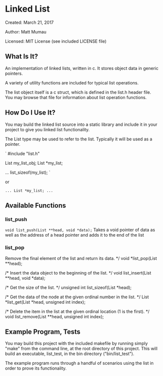 # Linked List
Created:  March 21, 2017

Author:   Matt Mumau

Licensed: MIT License (see included LICENSE file)

## What Is It?
An implementation of linked lists, written in c. It stores object data in 
generic pointers.

A variety of utility functions are included for typical list operations.

The list object itself is a c struct, which is defined in the list.h header 
file. You may browse that file for information about list operation functions.

## How Do I Use It?
You may build the linked list source into a static library and include it in
your project to give you linked list functionality. 

The List type may be used to refer to the list. Typically it will be used as a
pointer.

`
#include "list.h"

List my_list_obj;
List *my_list;

...
list_sizeof(my_list);
`

or

`
...
List *my_list;
...
`

## Available Functions

### list_push
`void list_push(List **head, void *data);`
Takes a void pointer of data as well as the address of a head pointer and adds
it to the end of the list

### list_pop
 Remove the final element of the list and return its data.
 */
void *list_pop(List **head);

/*
 Insert the data object to the beginning of the list.
 */
void list_insert(List **head, void *data);

/*
 Get the size of the list.
 */
unsigned int list_sizeof(List *head);

/*
 Get the data of the node at the given ordinal number in the list.
 */
List *list_get(List *head, unsigned int index);

/*
 Delete the item in the list at the given ordinal location (1 is the first).
 */
void list_remove(List **head, unsigned int index);


## Example Program, Tests
You may build this project with the included makefile by running simply "make"
from the command line, at the root directory of this project. This will build
an executable, list_test, in the bin directory ("bin/list_test").

The example program runs through a handful of scenarios using the list in order
to prove its functionality.



